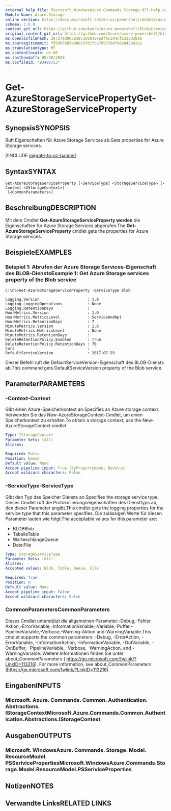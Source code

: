 ```yaml
---
external help file: Microsoft.WindowsAzure.Commands.Storage.dll-Help.xml
Module Name: Azure.Storage
online version: https://docs.microsoft.com/en-us/powershell/module/azure.storage/get-azurestorageserviceproperty
schema: 2.0.0
content_git_url: https://github.com/Azure/azure-powershell/blob/preview/src/Storage/Commands.Storage/help/Get-AzureStorageServiceProperty.md
original_content_git_url: https://github.com/Azure/azure-powershell/blob/preview/src/Storage/Commands.Storage/help/Get-AzureStorageServiceProperty.md
ms.openlocfilehash: 28727ed903030c360b436edfac3d4cfb2a5d38ab
ms.sourcegitcommit: f599b50d5e980197d1fca769378df90a842b42a1
ms.translationtype: MT
ms.contentlocale: de-DE
ms.lasthandoff: 08/20/2020
ms.locfileid: "93496753"
---
```

# <span data-ttu-id="90a1c-101">Get-AzureStorageServiceProperty</span><span class="sxs-lookup"><span data-stu-id="90a1c-101">Get-AzureStorageServiceProperty</span></span>

## <span data-ttu-id="90a1c-102">Synopsis</span><span class="sxs-lookup"><span data-stu-id="90a1c-102">SYNOPSIS</span></span>
<span data-ttu-id="90a1c-103">Ruft Eigenschaften für Azure Storage Services ab.</span><span class="sxs-lookup"><span data-stu-id="90a1c-103">Gets properties for Azure Storage services.</span></span>

[!INCLUDE [migrate-to-az-banner](../../includes/migrate-to-az-banner.md)]

## <span data-ttu-id="90a1c-104">Syntax</span><span class="sxs-lookup"><span data-stu-id="90a1c-104">SYNTAX</span></span>

```
Get-AzureStorageServiceProperty [-ServiceType] <StorageServiceType> [-Context <IStorageContext>]
 [<CommonParameters>]
```

## <span data-ttu-id="90a1c-105">Beschreibung</span><span class="sxs-lookup"><span data-stu-id="90a1c-105">DESCRIPTION</span></span>
<span data-ttu-id="90a1c-106">Mit dem Cmdlet **Get-AzureStorageServiceProperty werden** die Eigenschaften für Azure Storage Services abgerufen.</span><span class="sxs-lookup"><span data-stu-id="90a1c-106">The **Get-AzureStorageServiceProperty** cmdlet gets the properties for Azure Storage services.</span></span>

## <span data-ttu-id="90a1c-107">Beispiele</span><span class="sxs-lookup"><span data-stu-id="90a1c-107">EXAMPLES</span></span>

### <span data-ttu-id="90a1c-108">Beispiel 1: Abrufen der Azure Storage Services-Eigenschaft des BLOB-Diensts</span><span class="sxs-lookup"><span data-stu-id="90a1c-108">Example 1: Get  Azure Storage services property of the Blob service</span></span>
```
C:\PS>Get-AzureStorageServiceProperty -ServiceType Blob

Logging.Version                     : 1.0
Logging.LoggingOperations           : None
Logging.RetentionDays               : 
HourMetrics.Version                 : 1.0
HourMetrics.MetricsLevel            : ServiceAndApi
HourMetrics.RetentionDays           : 7
MinuteMetrics.Version               : 1.0
MinuteMetrics.MetricsLevel          : None
MinuteMetrics.RetentionDays         : 
DeleteRetentionPolicy.Enabled       : True
DeleteRetentionPolicy.RetentionDays : 70
Cors                                : 
DefaultServiceVersion               : 2017-07-29

```

<span data-ttu-id="90a1c-109">Dieser Befehl ruft die DefaultServiceVersion-Eigenschaft des BLOB-Diensts ab.</span><span class="sxs-lookup"><span data-stu-id="90a1c-109">This command gets DefaultServiceVersion property of the Blob service.</span></span>

## <span data-ttu-id="90a1c-110">Parameter</span><span class="sxs-lookup"><span data-stu-id="90a1c-110">PARAMETERS</span></span>

### <span data-ttu-id="90a1c-111">-Context</span><span class="sxs-lookup"><span data-stu-id="90a1c-111">-Context</span></span>
<span data-ttu-id="90a1c-112">Gibt einen Azure-Speicherkontext an.</span><span class="sxs-lookup"><span data-stu-id="90a1c-112">Specifies an Azure storage context.</span></span>
<span data-ttu-id="90a1c-113">Verwenden Sie das New-AzureStorageContext-Cmdlet, um einen Speicherkontext zu erhalten.</span><span class="sxs-lookup"><span data-stu-id="90a1c-113">To obtain a storage context, use the New-AzureStorageContext cmdlet.</span></span>

```yaml
Type: IStorageContext
Parameter Sets: (All)
Aliases: 

Required: False
Position: Named
Default value: None
Accept pipeline input: True (ByPropertyName, ByValue)
Accept wildcard characters: False
```

### <span data-ttu-id="90a1c-114">-ServiceType</span><span class="sxs-lookup"><span data-stu-id="90a1c-114">-ServiceType</span></span>
<span data-ttu-id="90a1c-115">Gibt den Typ des Speicher Diensts an.</span><span class="sxs-lookup"><span data-stu-id="90a1c-115">Specifies the storage service type.</span></span>
<span data-ttu-id="90a1c-116">Dieses Cmdlet ruft die Protokollierungseigenschaften des Diensttyps ab, den dieser Parameter angibt.</span><span class="sxs-lookup"><span data-stu-id="90a1c-116">This cmdlet gets the logging properties for the service type that this parameter specifies.</span></span>
<span data-ttu-id="90a1c-117">Die zulässigen Werte für diesen Parameter lauten wie folgt:</span><span class="sxs-lookup"><span data-stu-id="90a1c-117">The acceptable values for this parameter are:</span></span>

- <span data-ttu-id="90a1c-118">BLOB</span><span class="sxs-lookup"><span data-stu-id="90a1c-118">Blob</span></span> 
- <span data-ttu-id="90a1c-119">Tabelle</span><span class="sxs-lookup"><span data-stu-id="90a1c-119">Table</span></span>
- <span data-ttu-id="90a1c-120">Warteschlange</span><span class="sxs-lookup"><span data-stu-id="90a1c-120">Queue</span></span>
- <span data-ttu-id="90a1c-121">Datei</span><span class="sxs-lookup"><span data-stu-id="90a1c-121">File</span></span>

```yaml
Type: StorageServiceType
Parameter Sets: (All)
Aliases: 
Accepted values: Blob, Table, Queue, File

Required: True
Position: 0
Default value: None
Accept pipeline input: False
Accept wildcard characters: False
```

### <span data-ttu-id="90a1c-122">CommonParameters</span><span class="sxs-lookup"><span data-stu-id="90a1c-122">CommonParameters</span></span>
<span data-ttu-id="90a1c-123">Dieses Cmdlet unterstützt die allgemeinen Parameter:-Debug,-Fehler Aktion,-ErrorVariable,-InformationVariable,-Variable,-Puffer,-PipelineVariable,-Verbose,-Warning-Aktion und-WarningVariable.</span><span class="sxs-lookup"><span data-stu-id="90a1c-123">This cmdlet supports the common parameters: -Debug, -ErrorAction, -ErrorVariable, -InformationAction, -InformationVariable, -OutVariable, -OutBuffer, -PipelineVariable, -Verbose, -WarningAction, and -WarningVariable.</span></span> <span data-ttu-id="90a1c-124">Weitere Informationen finden Sie unter about_CommonParameters ( https://go.microsoft.com/fwlink/?LinkID=113216) .</span><span class="sxs-lookup"><span data-stu-id="90a1c-124">For more information, see about_CommonParameters (https://go.microsoft.com/fwlink/?LinkID=113216).</span></span>

## <span data-ttu-id="90a1c-125">Eingaben</span><span class="sxs-lookup"><span data-stu-id="90a1c-125">INPUTS</span></span>

### <span data-ttu-id="90a1c-126">Microsoft. Azure. Commands. Common. Authentication. Abstractions. IStorageContext</span><span class="sxs-lookup"><span data-stu-id="90a1c-126">Microsoft.Azure.Commands.Common.Authentication.Abstractions.IStorageContext</span></span>

## <span data-ttu-id="90a1c-127">Ausgaben</span><span class="sxs-lookup"><span data-stu-id="90a1c-127">OUTPUTS</span></span>

### <span data-ttu-id="90a1c-128">Microsoft. WindowsAzure. Commands. Storage. Model. ResourceModel. PSSeriviceProperties</span><span class="sxs-lookup"><span data-stu-id="90a1c-128">Microsoft.WindowsAzure.Commands.Storage.Model.ResourceModel.PSSeriviceProperties</span></span>

## <span data-ttu-id="90a1c-129">Notizen</span><span class="sxs-lookup"><span data-stu-id="90a1c-129">NOTES</span></span>

## <span data-ttu-id="90a1c-130">Verwandte Links</span><span class="sxs-lookup"><span data-stu-id="90a1c-130">RELATED LINKS</span></span>


